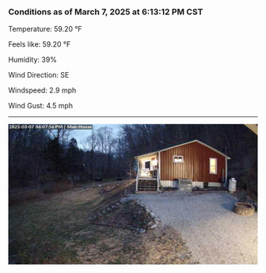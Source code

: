 ### Conditions as of March 7, 2025 at 6:13:12 PM CST 

Temperature: 59.20 &deg;F

Feels like: 59.20 &deg;F

Humidity: 39%

Wind Direction: SE

Windspeed: 2.9 mph

Wind Gust: 4.5 mph

---

<img src="./images/latest.jpeg"/>

